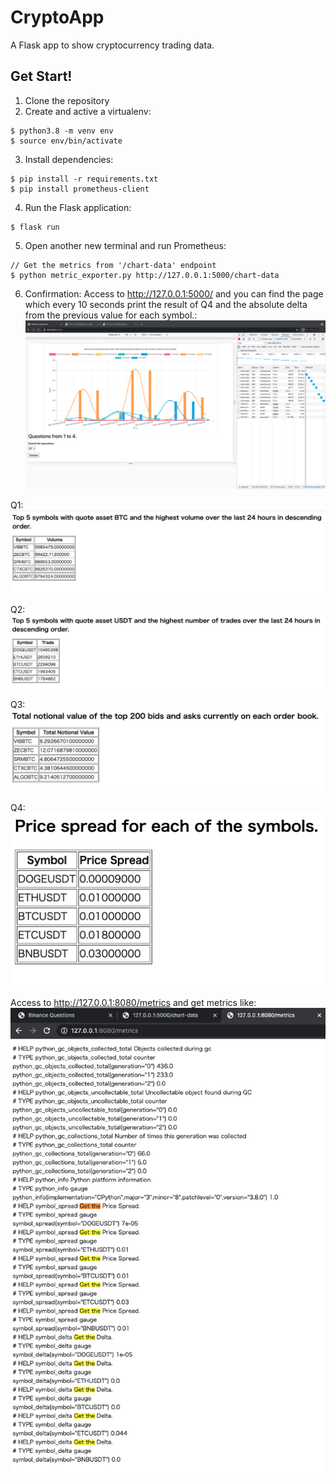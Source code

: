 # CryptoApp
A Flask app to show cryptocurrency trading data.

## Get Start!
1. Clone the repository
2. Create and active a virtualenv:
```console
$ python3.8 -m venv env
$ source env/bin/activate
```
3. Install dependencies:
```console
$ pip install -r requirements.txt
$ pip install prometheus-client
```
4. Run the Flask application:
```console
$ flask run
```
5. Open another new terminal and run Prometheus:
```console
// Get the metrics from '/chart-data' endpoint
$ python metric_exporter.py http://127.0.0.1:5000/chart-data
```
6. Confirmation:
Access to http://127.0.0.1:5000/
and you can find the page which every 10 seconds print the result of Q4 and the absolute delta from the previous value for each symbol.:
![Alt text](docs/answeringpage.png?raw=true "The chart shows answer to Q5 and Q1-Q4 by push the Answer button")

Q1:
![Alt text](docs/q1.png?raw=true "Print the top 5 symbols with quote asset BTC and the highest volume over the last 24 hours in descending order.")

Q2:
![Alt text](docs/q2.png?raw=true "Print the top 5 symbols with quote asset USDT and the highest number of trades over the last 24 hours in descending order.")

Q3:
![Alt text](docs/q3.png?raw=true "Using the symbols from Q1, what is the total notional value of the top 200 bids and asks currently on each order book?")

Q4:
![Alt text](docs/q4.png?raw=true "What is the price spread for each of the symbols from Q2?")

Access to http://127.0.0.1:8080/metrics
and get metrics like:
![Alt text](docs/metrics.png?raw=true "Make the output of Q5 accessible by querying http://localhost:8080/metrics using the Prometheus Metrics format.")
